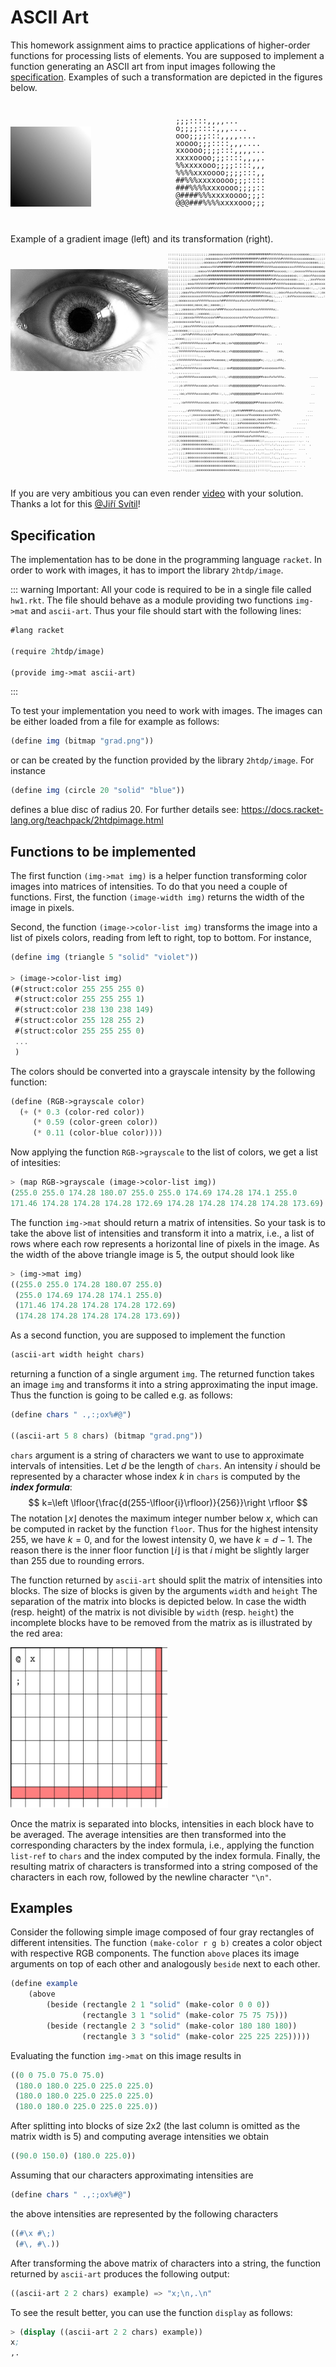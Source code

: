 # ASCII Art


This homework assignment aims to practice applications of higher-order functions for processing
lists of elements.  You are supposed to implement a function generating an ASCII art from input
images following the [specification](#specification).  Examples of such a
transformation are depicted in the figures below.


<div style="display: flex;">
<div style="width: 51%; border: 0px solid black; padding: 20px 0;">
<img src="/img/grad.png" style="width: 50%; padding: 20px 0; margin-left: auto; margin-right: auto;" />
</div>

<div style="width: 35%; border: 0px solid black; line-height: 1px">

<div class="language-">
<pre class="vp-code" style="background: var(--vp-c-bg)">
<code style="line-height: 1">
<span class="line"><span> ;;;::::,,,,...       </span></span>
<span class="line"><span> o;;;;::::,,,....     </span></span>
<span class="line"><span> ooo;;;;:::,,,,....   </span></span>
<span class="line"><span> xoooo;;;::::,,,....  </span></span>
<span class="line"><span> xxoooo;;;;:::,,,,... </span></span>
<span class="line"><span> xxxxoooo;;;::::,,,,. </span></span>
<span class="line"><span> %%xxxxooo;;;;::::,,, </span></span>
<span class="line"><span> %%%%xxxoooo;;;;:::,, </span></span>
<span class="line"><span> ##%%%xxxxoooo;;;:::: </span></span>
<span class="line"><span> ###%%%%xxxoooo;;;;:: </span></span>
<span class="line"><span> @####%%%xxxxoooo;;;: </span></span>
<span class="line"><span> @@@###%%%%xxxxooo;;; </span></span>
</code>
</pre>
</div>

</div>
</div>
Example of a gradient image (left) and its transformation (right).


<div style="display: flex;">

<div style="width: 51%; border: 0px solid black; padding: 20px 0;">
<img src="/img/oko.png" style="padding: 20px 0; margin-left: auto; margin-right: auto;" />
</div>

<div class="language-" style="overflow-x: initial; width: 50%">
<pre class="vp-code" style="font-size: 0.4em; overflow-x: initial; background: var(--vp-c-bg)">
<code style="line-height: 1">
<span class="line"><span>::::::;;;;;;;;;;;;;;;;;oooooooxxxxx%%%%%%%%%%############%%%%%%%xxxxxxxxxxooooo;;;;;;:::::,,,,,,. </span></span>
<span class="line"><span>::::;;;;;;;;;;;;;;;;;oooooooxxx%%%%###############%%###%%%%%%%%#%%%%%%xxxxxxoooooo;;;;;:::,,,,,,. </span></span>
<span class="line"><span>::;;;;;;;;;;;;;;;;;;oooooxxx%%######%%%%#######%%%%%%%xxxx%x%%%%%%%%%%%%%xxxxxxooooo;;;;::::,,,,, </span></span>
<span class="line"><span>:;;;;;;;;;;;;;;;;;ooooxxx%%%#######%%%###############%%%%%%xoxooooxxxxx%%%%%xxxxxoooooo;;::::,,,, </span></span>
<span class="line"><span>;;;;;;;;;;;;;;;;;oooxx%%%##################################%xxxxxo;:::;oxxxxx%%%xxxxxooo;;;;::::, </span></span>
<span class="line"><span>;;;;;;;;;;;;;;;ooox%%%###################################%%%%%xxxoxoooxo;::;ooxx%%xxxxoooo;;;:::: </span></span>
<span class="line"><span>;;;;;;;;;;;;;ooox%%%%%%###################%###############%#%xxxxxxoxooo:;;:,,,;oxx%%xxxoooo;;;:: </span></span>
<span class="line"><span>;;;;;;;;;;;ooox%%%%%%%%###%%####%%%%%%%%%%%###%%%%%%%%%%%%##%%%%%%xoooooxooo;;;;o;ooxxxxxooooo;;: </span></span>
<span class="line"><span>;;;;;;;;;;oox%%%%%%%%%%##%%%%%%%x%%%%############%%%%xxoooxx%%%%%xxxxx%xxxxxxxo::,.,:;xxxxxooo;;; </span></span>
<span class="line"><span>;;;;;;;;ooox%%xx%%%%%%%%%%%%xxxx%%###%#############%%%%xo;;;;;ooxx%%xxx%x%xxoooo;:,,:;oxxxxoooo;; </span></span>
<span class="line"><span>;;;;;;;ooxxxxxxxxxx%%%%%%xxxxx%###%%%%%%%%%%%%%######%%%xo;:,,,,::;ox%%xxxxxxxxooo;:,,,:;oxxooo;; </span></span>
<span class="line"><span>;;;;;;ooooxxxxxxx%%%%%%xxxxxx%##%%%%%%xxx%xx%x%%%%%%%%%#%xo;,... .,,;oxxxxxxooo;ooxo;oo;;ooooo;;: </span></span>
<span class="line"><span>::::;;;;ooooxxxx%%%%%xxxxxx%###%%xxxx%xooxxxxxx%xxx%%%%%%%%x;.      .,,;oxxxxxxxoo;;;xooooo;;;;;; </span></span>
<span class="line"><span>::::::;;;ooxxox%%%%%xxxxox%##%xxxxxxxxxxxx%%x%%%xxxxxx%%%%xx::         ,:;oxxoxoxxxxox%xo:;;;;;;; </span></span>
<span class="line"><span>,,,,:::;;ooxx%%%%%%xxxxoox%#xxxxxxooxxx%#######%%%%%xoxx%%;,. .         .,:ooxooooo;::;;;;:::;::: </span></span>
<span class="line"><span>,,,,:::;ox%%#%%%%%xxxxoox%#%xooxxo;ox%%@@@@@@@@@#%%%%oox;.  .            ..,;ooooo;;;;::::::;::;: </span></span>
<span class="line"><span>.,,,::;o%%%%%%%%%xxxxxoox#%xo;oo;;ox%@@@@@@@@@@@@@#%%x::     ,,,           .,:;oo;;;;;;;;:,,,,,,, </span></span>
<span class="line"><span>..,,,;%%%%%%%%%%xxxxxooo%%xoo;xo;;x%@@@@@@@@@@@@@@@%x..,     :xo,           .,:;;;;::::::::::,,,, </span></span>
<span class="line"><span>...,:x%%%%%%%%%%xxxxooox%%xooooo;;x#@@@@@@@@@@@@@@@#x;.:;,:;;x%%;.            .,:;:::,,,,,,:::::: </span></span>
<span class="line"><span> ..,oo%%x%%%%%%%xxxxoooo%%xo;;;;:ox#@@@@@@@@@@@@@@@#%xxoxooxox%%o.             .,:,,,,,,,,,,,,,,, </span></span>
<span class="line"><span>   ,:;oxx%%%%%%xxxxooooox%%;::::,:o%@@@@@@@@@@@@@@@##xoxx%x%x%%%x.             .....  ........... </span></span>
<span class="line"><span>   .::;o:o%%%%%%xxxooo;ox%xo::::::o%@@@@@@@@@@@@@@#%%xooxxxxox%%o.              ..      ......... </span></span>
<span class="line"><span>   ..,:oo;x%%%%%xxxxooo;o%%o::,:,,;o%@@@@@@@@@@@@##%xxooxxxx%%%%:               ..        ....... </span></span>
<span class="line"><span>   ...,:ox%%%%%%%xxxxoo;oxxx:::;:,:ox%#@@@@@@@@@##%%oooxxxxx%%%x.              ...             .. </span></span>
<span class="line"><span>........,,:o%%%%%%%xxxoo;o%%o;,,;::;oox%%######%%xxoo;oxx%xx%%%,              ...                 </span></span>
<span class="line"><span>,...,.....,,:;oxxxxxxxxooox%%;;;:;::;;ooxxxxx%%xooooxoxxxxx%%%:              ....                 </span></span>
<span class="line"><span>::,,,,,,,,,,,:::;;oooxxoooox%%xo;::;:::;;;ooooooo;ooxoxx%%%%%:.            ....                   </span></span>
<span class="line"><span>:::::::::::,,::::;;:::;;oooox%%xo;:;;;;oo%oooooooox%ooxox%%x:.          ......                    </span></span>
<span class="line"><span>::;;;;;;;;;::::::::::::::::;;ox%xx::;;;xxxxxxxxxoooooxx%%x;,.         .......                     </span></span>
<span class="line"><span>::;;;;;;;;;;;;;;;;;;:::::::::::;oxxxooooxxxxxx%xxox%%%xx;,.       ..........                      </span></span>
<span class="line"><span>::;;;;ooooooooooo;;;;;;;::::::::::::;xx%%%%xox%x%%%%xo;:,......,,........ .  ..                   </span></span>
<span class="line"><span>,::;;o;ooooooooooooooo;;;;;:::::::::,,,,:;;oooooxoo;;:,,,,,,..,,,,,,,,,...,. .,                   </span></span>
<span class="line"><span>,:::;;;;oooooooooxxoooooo;;;;;;::::,,,::,,,,,,,,,,,,:,:::,:,:,,,,,,....  . ..  ,                  </span></span>
<span class="line"><span>,,:::;;;ooooxxxxooxxxxooooooo;;;;:::::::::,,,,,,:,,,,,:,,,,:,,,,:...,.   ....                     </span></span>
<span class="line"><span>,,,:::;;;;oooxxxxxxxxxxxooooooo;;;;;;;:::::,,:,,:::,::,,,::,::,,,,,.....     .                    </span></span>
<span class="line"><span>.,,:::;;;;;oooxxxxxxooxxxxxoooooo;;o;;;;:;;::::::::,:::::,::,,,::,,,.,..       .                  </span></span>
<span class="line"><span>..,,:::;;;;;oooooxxxooooxxxxxxooooooo;;;;;;;;;:;;;::::::::,,,,..,,..   ... ..                     </span></span>
<span class="line"><span>...,,:::::;;;;;ooooooooooooooxxooooooo;;;;;;;;;;;;;:::::::,,,,,,,........ . .                     </span></span>
<span class="line"><span>...,,,,:::;;;;;;ooooooooooooooooxxoooooo;;;;;;;;;::::::;:,,,,,,,,.......                          </span></span>
</code>
</pre>
</div>
</div>


If you are very ambitious you can even render [video](https://www.youtube.com/watch?v=S6gRl7DPJQg)
with your solution. Thanks a lot for this <u>@Jiří Svítil</u>!


## Specification

The implementation has to be done in the programming language `racket`. In order to work with
images, it has to import the library `2htdp/image`.

::: warning Important:
All your code is required to be in a single
file called `hw1.rkt`. The file should behave as a module providing two functions
`img->mat` and `ascii-art`. Thus your file should start with the following lines:


```scheme
#lang racket

(require 2htdp/image)

(provide img->mat ascii-art)
```
:::

To test your implementation you need to work with images. The images can be either loaded from a
file for example as follows:

```scheme
(define img (bitmap "grad.png"))
```

or can be created by the function provided by the library `2htdp/image`. For instance
```scheme
(define img (circle 20 "solid" "blue"))
```
defines a blue disc of radius 20. For further details see:
https://docs.racket-lang.org/teachpack/2htdpimage.html


## Functions to be implemented

The first function `(img->mat img)` is a helper function transforming color images into matrices of intensities. To do that you need a couple of functions. First, the function `(image-width img)` returns the width of the image in pixels.

Second, the function `(image->color-list img)` transforms the image into a list of pixels colors, reading from left to right, top to bottom. For instance,
```scheme
(define img (triangle 5 "solid" "violet"))

> (image->color-list img)
(#(struct:color 255 255 255 0)
 #(struct:color 255 255 255 1)
 #(struct:color 238 130 238 149)
 #(struct:color 255 128 255 2)
 #(struct:color 255 255 255 0)
 ...
 )
```
The colors should be converted into a grayscale intensity by the following function:
```scheme
(define (RGB->grayscale color)
  (+ (* 0.3 (color-red color))
     (* 0.59 (color-green color))
     (* 0.11 (color-blue color))))
```
Now applying the function `RGB->grayscale` to the list of colors, we get a list of intesities:
```scheme
> (map RGB->grayscale (image->color-list img))
(255.0 255.0 174.28 180.07 255.0 255.0 174.69 174.28 174.1 255.0
171.46 174.28 174.28 174.28 172.69 174.28 174.28 174.28 174.28 173.69)
```


The function `img->mat` should return a matrix of intensities. So your task is to take the above list of intensities and transform
it into a matrix, i.e., a list of rows where each row represents a horizontal line of pixels in the image. As the width of the above triangle image is 5, the output should look like
```scheme
> (img->mat img)
((255.0 255.0 174.28 180.07 255.0)
 (255.0 174.69 174.28 174.1 255.0)
 (171.46 174.28 174.28 174.28 172.69)
 (174.28 174.28 174.28 174.28 173.69))
```

As a second function, you are supposed to implement the function
```scheme
(ascii-art width height chars)
```
returning a function of a single argument `img`. The returned function takes an image
`img` and transforms it into a string approximating the input image. Thus the function is going
to be called e.g. as follows:
```scheme
(define chars " .,:;ox%#@")

((ascii-art 5 8 chars) (bitmap "grad.png"))
```
`chars` argument is a string of characters we want to use to approximate intervals of intensities.
Let $d$ be the length of `chars`.
An intensity $i$ should be represented by a character whose index $k$ in `chars` is computed by
the __*index formula*__:
$$
k=\left \lfloor{\frac{d(255-\lfloor{i}\rfloor)}{256}}\right \rfloor
$$
The notation $\lfloor{x}\rfloor$ denotes the maximum integer number below $x$, which can be computed
in racket by the function `floor`. Thus for the highest intensity $255$, we have $k=0$, and for
the lowest intensity $0$, we have $k=d-1$. The reason there is the inner floor function
$\lfloor{i}\rfloor$ is that $i$ might be slightly larger than $255$ due to rounding errors.

The function returned by `ascii-art` should split the matrix of intensities into blocks. The size of
blocks is given by the arguments `width` and `height` The separation of the matrix into blocks is
depicted below. In case the width (resp. height) of the matrix is not
divisible by `width` (resp. `height`) the incomplete blocks have to be removed from the matrix as is
illustrated by the red area:

<img class="inverting-image" src="/img/blocks.svg" style="width: 50%; margin-left: auto; margin-right: auto;" />

Once the matrix is separated into blocks, intensities in each block have to be averaged. The average
intensities are then transformed into the corresponding characters by the index formula,
i.e., applying the function `list-ref` to `chars` and the index computed by
the index formula. Finally, the resulting matrix of characters is transformed into a string composed
of the characters in each row, followed by the newline character `"\n"`.

## Examples

Consider the following simple image composed of four gray rectangles of different intensities. The
function `(make-color r g b)` creates a color object with respective RGB components. The function
`above` places its image arguments on top of each other and analogously `beside` next to each other.
```scheme
(define example
    (above
        (beside (rectangle 2 1 "solid" (make-color 0 0 0))
                (rectangle 3 1 "solid" (make-color 75 75 75)))
        (beside (rectangle 2 3 "solid" (make-color 180 180 180))
                (rectangle 3 3 "solid" (make-color 225 225 225)))))
```
Evaluating the function `img->mat` on this image results in
```scheme
((0 0 75.0 75.0 75.0)
 (180.0 180.0 225.0 225.0 225.0)
 (180.0 180.0 225.0 225.0 225.0)
 (180.0 180.0 225.0 225.0 225.0))
```
After splitting into blocks of size 2x2 (the last column is omitted as the matrix width is 5)
and computing average intensities we obtain

```scheme
((90.0 150.0) (180.0 225.0))
```
Assuming that our characters approximating intensities are
```scheme
(define chars " .,:;ox%#@")
```
the above intensities are represented by the following characters
```scheme
((#\x #\;)
 (#\, #\.))
```
After transforming the above matrix of characters into a string, the function returned by
`ascii-art` produces the following output:
```scheme
((ascii-art 2 2 chars) example) => "x;\n,.\n"
```
To see the result better, you can use the function `display` as follows:
```scheme
> (display ((ascii-art 2 2 chars) example))
x;
,.
```
